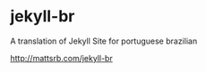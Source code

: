 jekyll-br
=========

A translation of Jekyll Site for portuguese brazilian

http://mattsrb.com/jekyll-br